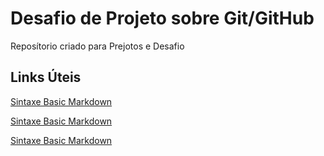 # Desafio de Projeto sobre Git/GitHub
Reposítorio criado para Prejotos e Desafio

## Links Úteis

[Sintaxe Basic Markdown](Link1)

[Sintaxe Basic Markdown](Link2)

[Sintaxe Basic Markdown](Link3)
